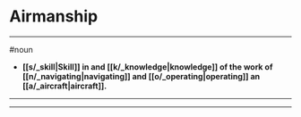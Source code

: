 # Airmanship
---
#noun
- **[[s/_skill|Skill]] in and [[k/_knowledge|knowledge]] of the work of [[n/_navigating|navigating]] and [[o/_operating|operating]] an [[a/_aircraft|aircraft]].**
---
---

